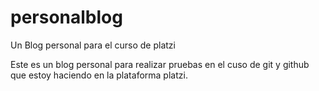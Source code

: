 # personalblog
Un Blog personal para el curso de platzi

Este es un blog personal para realizar pruebas en el cuso de git y github que estoy haciendo en la plataforma platzi.